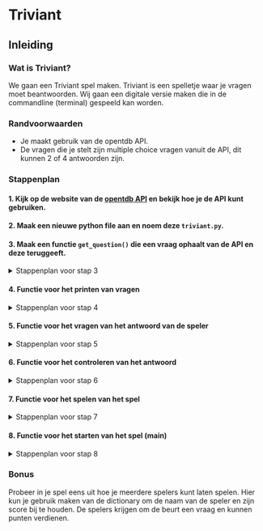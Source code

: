 # Triviant

## Inleiding

### Wat is Triviant?

We gaan een Triviant spel maken. Triviant is een spelletje waar je vragen moet beantwoorden. Wij gaan een digitale versie maken die in de commandline (terminal) gespeeld kan worden.

### Randvoorwaarden

- Je maakt gebruik van de opentdb API.
- De vragen die je stelt zijn multiple choice vragen vanuit de API, dit kunnen 2 of 4 antwoorden zijn.

### Stappenplan

#### 1. Kijk op de website van de [opentdb API](https://opentdb.com/api_config.php) en bekijk hoe je de API kunt gebruiken.
#### 2. Maak een nieuwe python file aan en noem deze `triviant.py`.

#### 3. Maak een functie `get_question()` die een vraag ophaalt van de API en deze teruggeeft.

<details>
  <summary>Stappenplan voor stap 3</summary>

  * Gebruik de `requests` module om de API aan te roepen.
  * Gebruik de `json()` methode om de data om te zetten naar een dictionary.
     * Probeer eerst de vraag te ontleden uit de response.
       * <details><summary>Kom je er niet helemaal uit?</summary>

            vraag = response['results'][0]['question']
         </details>
  * Sla de antwoorden op in een lijst.
  * Sorteer de antwoorden zodat ze in de juiste volgorde staan.
     
       (`.sort(reverse=True)` geeft de lijst achterstevoren terug, dus True en False worden juist weergegeven. Ook staat het juiste antwoord altijd op een willekeurige plek in de lijst.)

  * Return de vraag, het juiste antwoord en de lijst met antwoorden. (Je kunt meerdere dingen returnen door ze te scheiden met een komma.)

</details>

#### 4. Functie voor het printen van vragen

   <details> 
     <summary>Stappenplan voor stap 4</summary>
   
   * Deze functie krijgt de vraag en de antwoordenlijst als argumenten.
   * Print de vraag.
   * Print de antwoordenlijst. (gebruik een for loop om de antwoorden te printen)
     * <details><summary>Kom je hier niet uit?</summary>
   
       'antwoord' en 'antwoordenlijst' zijn variabelen. Dit kunnen ook andere namen zijn.
   
            i = 1  
            for antwoord in antwoordenlijst:  
                print(f"{i}. {antwoord}")  
                i += 1
       </details>

   * Wat valt je op? Er staan in sommige vragen HTML codes ( &quot ; , &#039 ; , &amp ;  ). deze codes moet je vervangen door de juiste tekens ( " , ' , &), dit kan met een string functie die de replace() methode gebruikt.
   </details>


#### 5. Functie voor het vragen van het antwoord van de speler

<details>
  <summary>Stappenplan voor stap 5</summary>

   * Deze functie moet controlleren dat de speler een geldig antwoord geeft. (1, 2, 3 of 4)
   * Return het antwoord van de speler.
</details>

#### 6. Functie voor het controleren van het antwoord
    
   <details>
    <summary>Stappenplan voor stap 6</summary>

   * Deze functie krijgt het antwoord van de speler en het juiste antwoord als argumenten.
   * Controleer of het antwoord van de speler gelijk is aan het juiste antwoord.
   * Returned True als het antwoord goed is en False als het antwoord fout is.

   </details>

#### 7. Functie voor het spelen van het spel

   <details> 
    <summary>Stappenplan voor stap 7</summary>

   * Deze functie gaat de vraag ophalen. Hij controleert of je een vraag, antwoord en foute antwoorden hebt opgehaald. (Mocht dit niet zo zijn, dan moet hij zichzelf opnieuw aanroepen.)
   * Daarna print hij de vragen.
   * Vraagt het antwoord van de speler.
   * Controleert of het antwoord goed is en print daarna of het antwoord goed of fout is.
</details>

#### 8. Functie voor het starten van het spel (main)

   <details>
    <summary>Stappenplan voor stap 8</summary>

  * Je print eerst een welkomstbericht.
  * Vervolgens declareer je een boolean 'play_again' die op True staat.
  * Maak een while loop die blijft draaien zolang 'play_again' True is.
  * In de while roep je de functie die je in stap 7 hebt gemaakt aan.
  * Vraag aan de speler of hij nog een keer wil spelen.
  * Als de speler 'ja' zegt, blijft 'play_again' True en speelt het spel opnieuw.
  * Als de speler 'nee' zegt, zet je 'play_again' op False en stopt het spel. Geef dan een bedankberichtje terug.
</details>

### Bonus

Probeer in je spel eens uit hoe je meerdere spelers kunt laten spelen. Hier kun je gebruik maken van de dictionary om de naam van de speler en zijn score bij te houden. De spelers krijgen om de beurt een vraag en kunnen punten verdienen.
